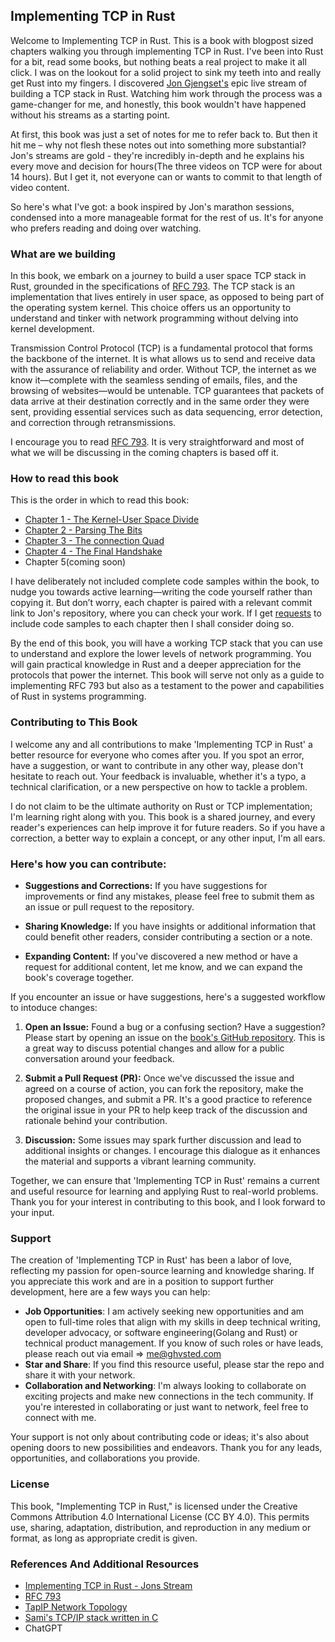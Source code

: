 ## Implementing TCP  in Rust
Welcome to Implementing TCP in Rust. This is a book with blogpost sized chapters walking you through implementing TCP in Rust. I've been into Rust for a bit, read some books, but nothing beats a real project to make it all click. I was on the lookout for a solid project to sink my teeth into and really get Rust into my fingers. I discovered [Jon Gjengset's](https://www.youtube.com/@jonhoo) epic live stream of building a TCP stack in Rust. Watching him work through the process was a game-changer for me, and honestly, this book wouldn't have happened without his streams as a starting point.

At first, this book was just a set of notes for me to refer back to. But then it hit me – why not flesh these notes out into something more substantial? Jon's streams are gold - they're incredibly in-depth and he explains his every move and decision for hours(The three videos on TCP were for about 14 hours). But I get it, not everyone can or wants to commit to that length of video content.

So here's what I've got: a book inspired by Jon's marathon sessions, condensed into a more manageable format for the rest of us. It's for anyone who prefers reading and doing over watching.

### What are we building
In this book, we embark on a  journey to build a user space TCP stack in Rust, grounded in the specifications of [RFC 793](https://www.rfc-editor.org/rfc/rfc793). The TCP stack is an implementation that lives entirely in user space, as opposed to being part of the operating system kernel. This choice offers us an opportunity to understand and tinker with network programming without delving into kernel development.

Transmission Control Protocol (TCP) is a fundamental protocol that forms the backbone of the internet. It is what allows us to send and receive data with the assurance of reliability and order. Without TCP, the internet as we know it—complete with the seamless sending of emails, files, and the browsing of websites—would be untenable. TCP guarantees that packets of data arrive at their destination correctly and in the same order they were sent, providing essential services such as data sequencing, error detection, and correction through retransmissions.

I encourage you to read [RFC 793](https://www.rfc-editor.org/rfc/rfc793). It is very straightforward and most of what we will be discussing in the coming chapters is based off it.

### How to read this book
This is the order in which to read this book: 
* [Chapter 1 - The Kernel-User Space Divide](https://github.com/Ghvstcode/Rust-Tcp/blob/main/chapter1/chapter1.md#the-kernel-user-space-divide)
* [Chapter 2 - Parsing The Bits](https://github.com/Ghvstcode/Rust-Tcp/blob/main/chapter2/chapter2.md#parsing-the-bits)
* [Chapter 3 - The connection Quad](https://github.com/Ghvstcode/Rust-Tcp/blob/main/chapter3/chapter3.md#the-connection-quad)
* [Chapter 4 - The Final Handshake](https://github.com/Ghvstcode/Rust-Tcp/blob/main/chapter4/chapter4.md#the-final-handshake)
* Chapter 5(coming soon)

I have deliberately not included complete code samples within the book, to nudge you towards active learning—writing the code yourself rather than copying it. But don’t worry, each chapter is paired with a relevant commit link to Jon's repository, where you can check your work. If I get [requests](https://github.com/Ghvstcode/Rust-Tcp/issues/new) to include code samples to each chapter then I shall consider doing so.

By the end of this book, you will have a working TCP stack that you can use to understand and explore the lower levels of network programming. You will gain practical knowledge in Rust and a deeper appreciation for the protocols that power the internet. This book will serve not only as a guide to implementing RFC 793 but also as a testament to the power and capabilities of Rust in systems programming.

### Contributing to This Book

I welcome any and all contributions to make 'Implementing TCP in Rust' a better resource for everyone who comes after you. If you spot an error, have a suggestion, or want to contribute in any other way, please don't hesitate to reach out. Your feedback is invaluable, whether it's a typo, a technical clarification, or a new perspective on how to tackle a problem.

I do not claim to be the ultimate authority on Rust or TCP implementation; I'm learning right along with you. This book is a shared journey, and every reader's experiences can help improve it for future readers. So if you have a correction, a better way to explain a concept, or any other input, I'm all ears.

### Here's how you can contribute:

- **Suggestions and Corrections:** If you have suggestions for improvements or find any mistakes, please feel free to submit them as an issue or pull request to the repository.
    
- **Sharing Knowledge:** If you have insights or additional information that could benefit other readers, consider contributing a section or a note.
    
- **Expanding Content:** If you've discovered a new method or have a request for additional content, let me know, and we can expand the book's coverage together.

If you encounter an issue or have suggestions, here's a suggested workflow to intoduce changes:

1. **Open an Issue:** Found a bug or a confusing section? Have a suggestion? Please start by opening an issue on the [book's GitHub repository](https://github.com/Ghvstcode/Rust-Tcp). This is a great way to discuss potential changes and allow for a public conversation around your feedback.
    
2. **Submit a Pull Request (PR):** Once we've discussed the issue and agreed on a course of action, you can fork the repository, make the proposed changes, and submit a PR. It's a good practice to reference the original issue in your PR to help keep track of the discussion and rationale behind your contribution.
    
3. **Discussion:** Some issues may spark further discussion and lead to additional insights or changes. I encourage this dialogue as it enhances the material and supports a vibrant learning community.

Together, we can ensure that 'Implementing TCP in Rust' remains a current and useful resource for learning and applying Rust to real-world problems. Thank you for your interest in contributing to this book, and I look forward to your input.

### Support

The creation of 'Implementing TCP in Rust' has been a labor of love, reflecting my passion for open-source learning and knowledge sharing. If you appreciate this work and are in a position to support further development, here are a few ways you can help:

- **Job Opportunities**: I am actively seeking new opportunities and am open to full-time roles that align with my skills in deep technical writing, developer advocacy, or software engineering(Golang and Rust) or technical product management. If you know of such roles or have leads, please reach out via email => me@ghvsted.com 
- **Star and Share**: If you find this resource useful, please star the repo and share it with your network. 
- **Collaboration and Networking**: I'm always looking to collaborate on exciting projects and make new connections in the tech community. If you're interested in collaborating or just want to network, feel free to connect with me. <br>


Your support is not only about contributing code or ideas; it's also about opening doors to new possibilities and endeavors. Thank you for any leads, opportunities, and collaborations you provide.

### License

This book, "Implementing TCP in Rust," is licensed under the Creative Commons Attribution 4.0 International License (CC BY 4.0). This permits use, sharing, adaptation, distribution, and reproduction in any medium or format, as long as appropriate credit is given.

### References And Additional Resources
* [Implementing TCP in Rust - Jons Stream](https://youtu.be/bzja9fQWzdA?si=DMnNMudTbzwgmlkz)
* [RFC 793](https://www.rfc-editor.org/rfc/rfc793)
* [TapIP Network Topology](https://github.com/chobits/tapip/blob/master/doc/net_topology)
* [Sami's TCP/IP stack written in C](https://github.com/saminiir/level-ip)
* ChatGPT

